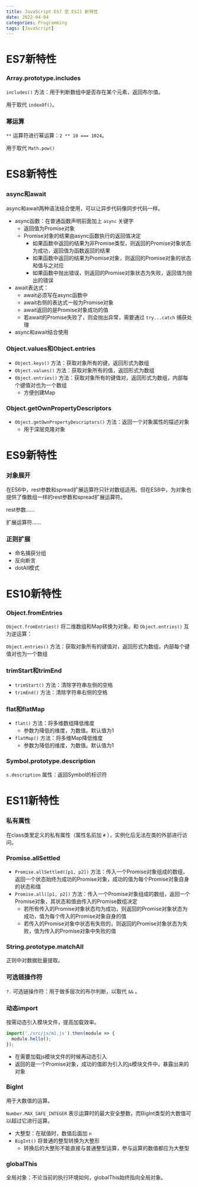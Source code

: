 ```yaml
---
title: JavaScript ES7 至 ES11 新特性
date: 2022-04-04
categories: Programming
tags: [JavaScript]
---
```


# ES7新特性

### Array.prototype.includes

`includes()` 方法：用于判断数组中是否存在某个元素，返回布尔值。

用于取代 `indexOf()`。

### 幂运算

`**` 运算符进行幂运算：`2 ** 10 === 1024`。

用于取代 `Math.pow()`

# ES8新特性

### async和await

async和await两种语法结合使用，可以让异步代码像同步代码一样。

- async函数：在普通函数声明前面加上 `async` 关键字
    - 返回值为Promise对象
    - Promise对象的结果由async函数执行的返回值决定
        - 如果函数中返回的结果为非Promise类型，则返回的Promise对象状态为成功，返回值为函数返回的结果
        - 如果函数中返回的结果为Promise对象，则返回的Promise对象的状态和值与之对应
        - 如果函数中抛出错误，则返回的Promise对象状态为失败，返回值为抛出的错误
- await表达式：
    - await必须写在async函数中
    - await右侧的表达式一般为Promise对象
    - await返回的是Promise对象成功的值
    - 若await的Promise失败了，则会抛出异常，需要通过 `try...catch` 捕获处理
- async和await结合使用

### Object.values和Object.entries

- `Object.keys()` 方法：获取对象所有的键，返回形式为数组
- `Object.values()` 方法：获取对象所有的值，返回形式为数组
- `Object.entries()` 方法：获取对象所有的键值对，返回形式为数组，内部每个键值对也为一个数组
    - 方便创建Map

### Object.getOwnPropertyDescriptors

- `Object.getOwnPropertyDescriptors()` 方法：返回一个对象属性的描述对象
    - 用于深层克隆对象

# ES9新特性

### 对象展开

在ES6中，rest参数和spread扩展运算符只针对数组适用。但在ES8中，为对象也提供了像数组一样的rest参数和spread扩展运算符。

rest参数……

扩展运算符……

### 正则扩展

- 命名捕获分组
- 反向断言
- dotAll模式

# ES10新特性

### Object.fromEntries

`Object.fromEntries()` 将二维数组和Map转换为对象。和 `Object.entries()` 互为逆运算：

`Object.entries()` 方法：获取对象所有的键值对，返回形式为数组，内部每个键值对也为一个数组

### trimStart和trimEnd

- `trimStart()` 方法：清除字符串左侧的空格
- `trimEnd()` 方法：清除字符串右侧的空格

### flat和flatMap

- `flat()` 方法：将多维数组降低维度
    - 参数为降低的维度，为数值。默认值为1
- `flatMap()` 方法：将多维Map降低维度
    - 参数为降低的维度，为数值。默认值为1

### Symbol.prototype.description

`s.description` 属性：返回Symbol的标识符

# ES11新特性

### 私有属性

在class类里定义的私有属性（属性名前加 `#` ），实例化后无法在类的外部进行访问。

### Promise.allSettled

- `Promise.allSettled([p1, p2])` 方法：传入一个Promise对象组成的数组，返回一个状态始终为成功的Promise对象，成功的值为每个Promise对象自身的状态和值
- `Promise.all([p1, p2])` 方法：传入一个Promise对象组成的数组，返回一个Promise对象，其状态和值由传入的Promise数组决定
    - 若所有传入的Promise对象状态均为成功，则返回的Promise对象状态为成功，值为每个传入的Promise对象自身的值
    - 若传入的Promise对象中状态有失败的，则返回的Promise对象状态为失败，值为传入的Promise对象中失败的值

### String.prototype.matchAll

正则中对数据批量提取。

### 可选链操作符

`?.` 可选链操作符：用于做多层次的布尔判断，以取代 `&&` 。

### 动态import

按需动态引入模块文件，提高加载效率。

```js
import('./src/js/m1.js').then(module => {
  module.hello();
});
```

- 在需要加载js模块文件的时候再动态引入
- 返回的是一个Promise对象，成功的值即为引入的js模块文件中，暴露出来的对象

### BigInt

用于大数值的运算。

`Number.MAX_SAFE_INTEGER` 表示运算时的最大安全整数，而BigInt类型的大数值可以超过它进行运算。

- 大整型：在赋值时，数值后面加 `n`
- `BigInt()` 将普通的整型转换为大整形
    - 转换后的大整形不能直接与普通整型运算，参与运算的数值都应为大整型

### globalThis

全局对象：不论当前的执行环境如何，globalThis始终指向全局对象。